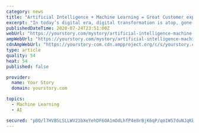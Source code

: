 ```yaml
---
category: news
title: "Artificial Intelligence + Machine Learning = Great Customer experience"
excerpt: "In today’s digital era, digital transformation is atop, gone are the days of offering courteous and superficial customer interaction. To satisfy the customer using the right tone of voice has no more space in this digital era."
publishedDateTime: 2020-07-24T23:51:00Z
webUrl: "https://yourstory.com/mystory/artificial-intelligence-machine-learning-customer-experience"
ampWebUrl: "https://yourstory.com/mystory/artificial-intelligence-machine-learning-customer-experience/amp"
cdnAmpWebUrl: "https://yourstory-com.cdn.ampproject.org/c/s/yourstory.com/mystory/artificial-intelligence-machine-learning-customer-experience/amp"
type: article
quality: 54
heat: 54
published: false

provider:
  name: Your Story
  domain: yourstory.com

topics:
  - Machine Learning
  - AI

secured: "pBQ/l7HVBSLSLLWV21bXeYehDF6OA1mOdLhfP4e8rBjK6qP/qm1W57duNJqKkmelVLgDj5xcoq5GBmyWbYOQSHg6a+biZ8reBozgSsBqTnoTDSNL9lWt5hZFB9Wr+RUiVtTYSZvz6lm9FPkrtTe+8S+Vq7+BJd/Pa0wEGalNdsefyZwNAMv0zIejHhCgUlvpjrSvFVIzRzb+q5BjJ7S0nJOurYckm9udmIqrVBOsggeeAMwkCvZPT+Syas0Vqc1KgO4gf6jIr8CvqfRFNnRV2GDIq1V6+xpmOqHkfBMXoqlLv0hYNespNPAoQpcpG1z5JKM4SSsC2Xz1LRsbl+412g==;PQrtywWPjtqD7Ws+d+FHxA=="
---
```


